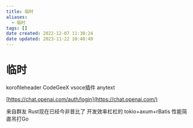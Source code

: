 ```yaml
---
title: 临时
aliases:
  - 临时
tags: []
date created: 2022-12-07 11:30:24
date updated: 2023-11-22 10:40:49
---
```


# 临时

korofileheader CodeGeeX vsoce插件 anytext

[https://chat.openai.com/auth/login](https://chat.openai.com/)

来自群友 Rust现在已经今非昔比了 开发效率杠杠的 tokio+axum+rBatis 性能简直吊打Go  
